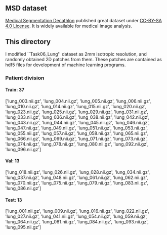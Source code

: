 ## MSD dataset
[Medical Segmentation Decathlon](http://medicaldecathlon.com/) published great dataset under [CC-BY-SA 4.0 License](../LICENSE.md). It is widely available for medical image analysis.

## This directory
I modified ``Task06_Lung'' dataset as 2mm isotropic resolution, and randomly obtained 2D patches from them. These patches are contained as hdf5 files for development of machine learning programs.

### Patient division

#### Train: 37
['lung_003.nii.gz', 'lung_004.nii.gz', 'lung_005.nii.gz', 'lung_006.nii.gz', 'lung_010.nii.gz', 'lung_014.nii.gz', 'lung_015.nii.gz', 'lung_020.nii.gz', 'lung_023.nii.gz', 'lung_025.nii.gz', 'lung_029.nii.gz', 'lung_031.nii.gz', 'lung_033.nii.gz', 'lung_036.nii.gz', 'lung_038.nii.gz', 'lung_042.nii.gz', 'lung_043.nii.gz', 'lung_044.nii.gz', 'lung_045.nii.gz', 'lung_046.nii.gz', 'lung_047.nii.gz', 'lung_049.nii.gz', 'lung_051.nii.gz', 'lung_053.nii.gz', 'lung_055.nii.gz', 'lung_057.nii.gz', 'lung_058.nii.gz', 'lung_065.nii.gz', 'lung_066.nii.gz', 'lung_069.nii.gz', 'lung_071.nii.gz', 'lung_073.nii.gz', 'lung_074.nii.gz', 'lung_078.nii.gz', 'lung_080.nii.gz', 'lung_092.nii.gz', 'lung_096.nii.gz']

#### Val: 13
['lung_018.nii.gz', 'lung_026.nii.gz', 'lung_028.nii.gz', 'lung_034.nii.gz', 'lung_037.nii.gz', 'lung_048.nii.gz', 'lung_061.nii.gz', 'lung_062.nii.gz', 'lung_070.nii.gz', 'lung_075.nii.gz', 'lung_079.nii.gz', 'lung_083.nii.gz', 'lung_086.nii.gz']

#### Test: 13
['lung_001.nii.gz', 'lung_009.nii.gz', 'lung_016.nii.gz', 'lung_022.nii.gz', 'lung_027.nii.gz', 'lung_041.nii.gz', 'lung_054.nii.gz', 'lung_059.nii.gz', 'lung_064.nii.gz', 'lung_081.nii.gz', 'lung_084.nii.gz', 'lung_093.nii.gz', 'lung_095.nii.gz']
